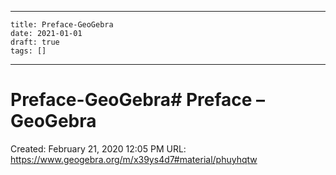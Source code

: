 
---
    title: Preface-GeoGebra
    date: 2021-01-01    
    draft: true
    tags: []
---
# Preface-GeoGebra# Preface – GeoGebra
Created: February 21, 2020 12:05 PM
URL: https://www.geogebra.org/m/x39ys4d7#material/phuyhqtw

